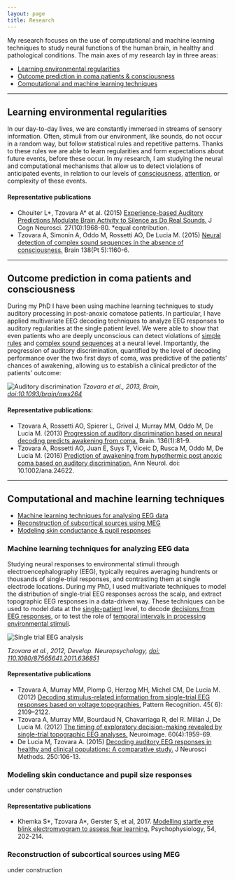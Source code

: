 ```yaml
---
layout: page
title: Research
---
```


My research focuses on the use of computational and machine learning techniques to study neural functions of the human brain, in healthy and pathological conditions. The main axes of my research lay in three areas:

* [Learning environmental regularities](#learning-environmental-regularities)
* [Outcome prediction in coma patients & consciousness](#outcome-prediction-in-coma-patients-and-consciousness)
* [Computational and machine learning techniques](#computational-and-machine-learning-techniques)

---

## Learning environmental regularities

In our day-to-day lives, we are constantly immersed in streams of sensory information. Often, stimuli from our environment, like sounds, do not occur in a random way, but follow statistical rules and repetitive patterns. Thanks to these rules we are able to learn regularities and form expectations about future events, before these occur. In my research, I am studying the neural and computational mechanisms that allow us to detect violations of anticipated events, in relation to our levels of [consciousness](https://academic.oup.com/brain/article/138/5/1160/406045/Neural-detection-of-complex-sound-sequences-in-the), [attention](http://www.mitpressjournals.org/doi/abs/10.1162/jocn_a_00835?journalCode=jocn), or complexity of these events.

#### Representative publications
* Chouiter L*, Tzovara A* et al. (2015) [Experience-based Auditory Predictions Modulate Brain Activity to Silence as Do Real Sounds.](http://www.mitpressjournals.org/doi/abs/10.1162/jocn_a_00835) J Cogn Neurosci. 27(10):1968-80. *equal contribution.
* Tzovara A, Simonin A, Oddo M, Rossetti AO, De Lucia M. (2015) [Neural detection of complex sound sequences in the absence of consciousness.](https://academic.oup.com/brain/article/138/5/1160/406045/Neural-detection-of-complex-sound-sequences-in-the) Brain 138(Pt 5):1160-6.

---

## Outcome prediction in coma patients and consciousness

During my PhD I have been using machine learning techniques to study auditory processing in post-anoxic comatose patients. In particular, I have applied multivariate EEG decoding techniques to analyze EEG responses to auditory regularities at the single patient level. We were able to show that even patients who are deeply unconscious can detect violations of [simple rules](https://academic.oup.com/brain/article/136/1/81/430538/Progression-of-auditory-discrimination-based-on) and [complex sound sequences](https://academic.oup.com/brain/article/138/5/1160/406045/Neural-detection-of-complex-sound-sequences-in-the) at a neural level. Importantly, the progression of auditory discrimination, quantified by the level of decoding performance over the two first days of coma, was predictive of the patients' chances of awakening, allowing us to establish a clinical predictor of the patients' outcome:

![Auditory discrimination](https://raw.githubusercontent.com/aath0/aath0.github.io/master/assets/img/OutComePred.jpg)
*Tzovara et al., 2013, Brain, [doi:10.1093/brain/aws264](https://www.ncbi.nlm.nih.gov/pubmed/23148350)*

#### Representative publications:

* Tzovara A, Rossetti AO, Spierer L, Grivel J, Murray MM, Oddo M, De Lucia M. (2013) [Progression of auditory discrimination based on neural decoding predicts awakening from coma.](https://academic.oup.com/brain/article-lookup/doi/10.1093/brain/aws264) Brain. 136(1):81-9.
* Tzovara A, Rossetti AO, Juan E, Suys T, Viceic D, Rusca M, Oddo M, De Lucia M. (2016) [Prediction of awakening from hypothermic post anoxic coma based on auditory discrimination.](http://onlinelibrary.wiley.com/doi/10.1002/ana.24622/full) Ann Neurol. doi: 10.1002/ana.24622.

---

## Computational and machine learning techniques
* [Machine learning techniques for analysing EEG data](#machine-learning-techniques-for-analyzing-eeg-data)
* [Reconstruction of subcortical sources using MEG](#reconstruction-of-subcortical-sources-using-meg)
* [Modeling skin conductance & pupil responses](#modeling-skin-conductance-and-pupil-size-responses)

### Machine learning techniques for analyzing EEG data
Studying neural responses to environmental stimuli through electroencephalography (EEG), typically requires averaging hundrents or thousands of single-trial responses, and contrasting them at single electrode locations. During my PhD, I used multivariate techniques to model the distribution of single-trial EEG responses across the scalp, and extract topographic EEG responses in a data-driven way. These techniques can be used to model data at the [single-patient](http://www.sciencedirect.com/science/article/pii/S0165027014003872) level, to decode [decisions from EEG responses](http://www.sciencedirect.com/science/article/pii/S1053811912001632), or to test the role of [temporal intervals in processing environmental stimuli](http://www.sciencedirect.com/science/article/pii/S1053811912001589). 

![Single trial EEG analysis](https://raw.githubusercontent.com/aath0/aath0.github.io/master/assets/img/topogr.jpg)

*Tzovara et al., 2012, Develop. Neuropsychology, [doi: 110.1080/87565641.2011.636851](http://dx.doi.org/10.1080/87565641.2011.636851)*

#### Representative publications
* Tzovara A, Murray MM, Plomp G, Herzog MH, Michel CM, De Lucia M. (2012) [Decoding stimulus-related information from single-trial EEG responses based on voltage topographies.](http://www.sciencedirect.com/science/article/pii/S0031320311001440) Pattern Recognition. 45( 6): 2109–2122.
* Tzovara A, Murray MM, Bourdaud N, Chavarriaga R, del R. Millán J, De Lucia M. (2012) [The timing of exploratory decision-making revealed by single-trial topographic EEG analyses.](http://www.sciencedirect.com/science/article/pii/S1053811912001632) Neuroimage. 60(4):1959-69.
* De Lucia M, Tzovara A. (2015) [Decoding auditory EEG responses in healthy and clinical populations: A comparative study.](http://www.sciencedirect.com/science/article/pii/S0165027014003872) J Neurosci Methods. 250:106-13.

### Modeling skin conductance and pupil size responses

under construction

#### Representative publications
* Khemka S*, Tzovara A*, Gerster S, et al, 2017. [Modelling startle eye blink electromyogram to assess fear learning.](https://onlinelibrary.wiley.com/doi/full/10.1111/psyp.12775) Psychophysiology, 54, 202-214.

### Reconstruction of subcortical sources using MEG

under construction
